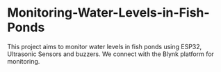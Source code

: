 # Monitoring-Water-Levels-in-Fish-Ponds
This project aims to monitor water levels in fish ponds using ESP32, Ultrasonic Sensors and buzzers. We connect with the Blynk platform for monitoring.
